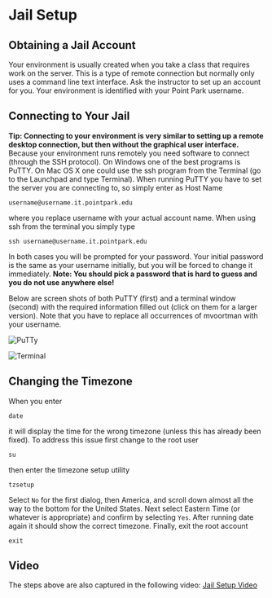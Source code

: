 # Jail Setup

## Obtaining a Jail Account

Your environment is usually created when you take a class that requires work on the server. This is a type of remote connection but normally only uses a command line text interface. Ask the instructor to set up an account for you. Your environment is identified with your Point Park username.

## Connecting to Your Jail

**Tip: Connecting to your environment is very similar to setting up a remote desktop connection, but then without the graphical user interface.**
Because your environment runs remotely you need software to connect (through the SSH protocol). On Windows one of the best programs is PuTTY. On Mac OS X one could use the ssh program from the Terminal (go to the Launchpad and type Terminal). When running PuTTY you have to set the server you are connecting to, so simply enter as Host Name

```username@username.it.pointpark.edu```

where you replace username with your actual account name. When using ssh from the terminal you simply type

```ssh username@username.it.pointpark.edu```

In both cases you will be prompted for your password. Your initial password is the same as your username initially, but you will be forced to change it immediately.
**Note: You should pick a password that is hard to guess and you do not use anywhere else!**

Below are screen shots of both PuTTY (first) and a terminal window (second) with the required information filled out (click on them for a larger version). Note that you have to replace all occurrences of mvoortman with your username.

![PuTTy](images/jail-putty.png)

![Terminal](images/jail-terminal.png)

## Changing the Timezone

When you enter

```date```

it will display the time for the wrong timezone (unless this has already been fixed). To address this issue first change to the root user

```su```

then enter the timezone setup utility

```tzsetup```

Select `No` for the first dialog, then America, and scroll down almost all the way to the bottom for the United States. Next select Eastern Time (or whatever is appropriate) and confirm by selecting `Yes`. After running date again it should show the correct timezone.
Finally, exit the root account

```exit```

## Video

The steps above are also captured in the following video:
[Jail Setup Video](videos/jail-setup.mp4)
